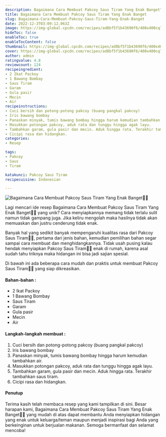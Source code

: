 ```yaml
---
description: Bagaimana Cara Membuat Pakcoy Saus Tiram Yang Enak Banget"
title: Bagaimana Cara Membuat Pakcoy Saus Tiram Yang Enak Banget
slug: Bagaimana-Cara-Membuat-Pakcoy-Saus-Tiram-Yang-Enak-Banget
date: 2022-12-3T03:09:12.063Z
image: https://img-global.cpcdn.com/recipes/ad8bf5f1b43690f6/400x400cq70/photo.jpg
hideToc: false
enableToc: true
enableTocContent: false
thumbnail: https://img-global.cpcdn.com/recipes/ad8bf5f1b43690f6/400x400cq70/photo.jpg
cover: https://img-global.cpcdn.com/recipes/ad8bf5f1b43690f6/400x400cq70/photo.jpg
author: admin
ratingvalue: 4.8
reviewcount: 124
recipeingredient:
- 2 Ikat Packoy
- 1 Bawang Bombay
- Saus Tiram
- Garam
- Gula pasir
- Mecin
- Air
recipeinstructions:
- Cuci bersih dan potong-potong pakcoy (buang pangkal pakcoy)
- Iris bawang bombay
- Panaskan minyak, tumis bawang bombay hingga harum kemudian tambahkan air.
- Masukkan potongan pakcoy, aduk rata dan tunggu hingga agak layu.
- Tambahkan garam, gula pasir dan mecin. Aduk hingga rata. Terakhir tambahkan saus tiram.
- Cicipi rasa dan hidangkan.
categories:
- Resep

tags:
- Pakcoy
- Saus
- Tiram

katakunci: Pakcoy Saus Tiram
recipecuisine: Indonesian

---
```


![Bagaimana Cara Membuat Pakcoy Saus Tiram Yang Enak Banget👩‍🍳](https://img-global.cpcdn.com/recipes/ad8bf5f1b43690f6/400x400cq70/photo.jpg)

Lagi mencari ide resep Bagaimana Cara Membuat Pakcoy Saus Tiram Yang Enak Banget👩‍🍳 yang unik? Cara menyiapkannya memang tidak terlalu sulit namun tidak gampang juga. Jika keliru mengolah maka hasilnya tidak akan memuaskan dan justru cenderung tidak enak.

Banyak hal yang sedikit banyak mempengaruhi kualitas rasa dari Pakcoy Saus Tiram👩‍🍳, pertama dari jenis bahan, kemudian pemilihan bahan segar sampai cara membuat dan menghidangkannya. Tidak usah pusing kalau hendak menyiapkan Pakcoy Saus Tiram👩‍🍳 enak di rumah, karena asal sudah tahu triknya maka hidangan ini bisa jadi sajian spesial.

Di bawah ini ada beberapa cara mudah dan praktis untuk membuat Pakcoy Saus Tiram👩‍🍳 yang siap dikreasikan.

<!--inarticleads1-->

#### Bahan-bahan :

- 2 Ikat Packoy
- 1 Bawang Bombay
- Saus Tiram
- Garam
- Gula pasir
- Mecin
- Air

<!--inarticleads2-->

#### Langkah-langkah membuat :

1. Cuci bersih dan potong-potong pakcoy (buang pangkal pakcoy)
1. Iris bawang bombay
1. Panaskan minyak, tumis bawang bombay hingga harum kemudian tambahkan air.
1. Masukkan potongan pakcoy, aduk rata dan tunggu hingga agak layu.
1. Tambahkan garam, gula pasir dan mecin. Aduk hingga rata. Terakhir tambahkan saus tiram.
1. Cicipi rasa dan hidangkan.

#### Penutup

Terima kasih telah membaca resep yang kami tampilkan di sini. Besar harapan kami, Bagaimana Cara Membuat Pakcoy Saus Tiram Yang Enak Banget👩‍🍳 yang mudah di atas dapat membantu Anda menyiapkan hidangan yang enak untuk keluarga/teman maupun menjadi inspirasi bagi Anda yang berkeinginan untuk berjualan makanan. Semoga bermanfaat dan selamat mencoba!